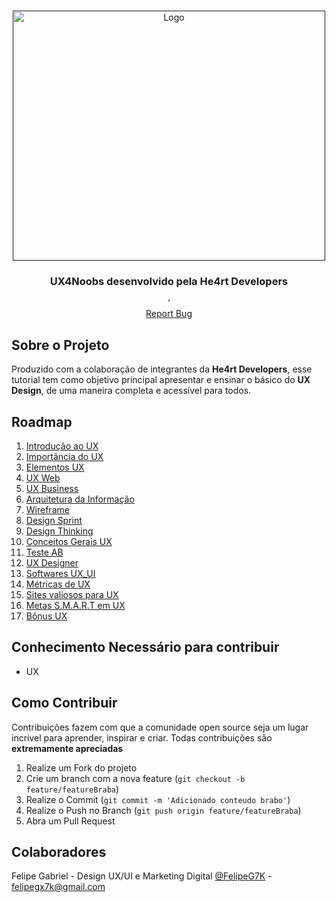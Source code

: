 <!-- PROJECT LOGO -->
<br />
<p align="center">
  <a href="">
    <img src="https://i.imgur.com/LIPvNAl.png" alt="Logo" width="500" height="400">
  </a>

  <h3 align="center">UX4Noobs desenvolvido pela He4rt Developers</h3>

  <p align="center">'
    <br />
    <a href="https://github.com/IUX7K/ux4noobs/issues">Report Bug</a>
  </p>
</p>
<!-- TABLE OF CONTENTS -->

<!-- ABOUT THE PROJECT -->

## Sobre o Projeto

Produzido com a colaboração de integrantes da **He4rt Developers**, esse tutorial tem como objetivo principal apresentar e ensinar o básico do **UX Design**, de uma maneira completa e acessível para todos.

## Roadmap

1. [Introdução ao UX](./01%20Introdução%20ao%20UX/Introdução%20ao%20UX.md)
2. [Importância do UX](/02%20Importância%20do%20UX/Importância%20do%20UX.md)
3. [Elementos UX](/03%20Elementos%20UX/Elementos%20UX.md)
4. [UX Web](/04%20UX%20Web/UX%20Web.md)
5. [UX Business](/05%20UX%20Business/UX%20Business.md)
6. [Arquitetura da Informação](/06%20Arquitetura%20da%20Informação/Arquitetura%20da%20Informação.md)
7. [Wireframe](/07%20Wireframe/Wireframe.md)
8. [Design Sprint](/08%20Design%20Sprint/Design%20Sprint.md)
9. [Design Thinking](/09%20Design%20Thinking/Design%20Thinking.md)
10. [Conceitos Gerais UX](/10%20Conceitos%20Gerais%20UX/Conceitos%20Gerais%20UX.md)
11. [Teste AB](/11%20Teste%20AB/Testes%20A_B.md)
12. [UX Designer](/12%20UX%20Designer/UX%20Designer.md)
13. [Softwares UX_UI](/13%20Softwares%20UX_UI/Softwares%20UX_UI.md)
14. [Métricas de UX](/14%20Métricas%20de%20UX/Métricas%20de%20UX.md)
15. [Sites valiosos para UX](/15%20Sites%20valiosos%20para%20UX/Sites%20valiosos%20para%20UX.md)
16. [Metas S.M.A.R.T em UX](/16%20Metas%20S.M.A.R.T%20em%20UX/Metas%20S.M.A.R.T%20em%20UX.md)
17. [Bônus UX](/17%20Bônus%20UX/Bônus%20UX.md)

## Conhecimento Necessário para contribuir

- UX

<!-- CONTRIBUTING -->

## Como Contribuir

Contribuições fazem com que a comunidade open source seja um lugar incrível para aprender, inspirar e criar. Todas contribuições
são **extremamente apreciadas**

1. Realize um Fork do projeto
2. Crie um branch com a nova feature (`git checkout -b feature/featureBraba`)
3. Realize o Commit (`git commit -m 'Adicionado conteudo brabo'`)
4. Realize o Push no Branch (`git push origin feature/featureBraba`)
5. Abra um Pull Request

## Colaboradores

Felipe Gabriel - Design UX/UI e Marketing Digital [@FelipeG7K](https://twitter.com/FelipeG7K) - felipegx7k@gmail.com
